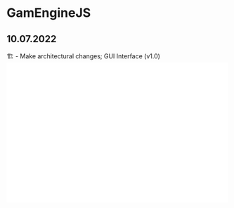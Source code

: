 # GamEngineJS

## 10.07.2022
🏗️ - Make architectural changes;
GUI Interface (v1.0)
![GUI](GUI.svg) 

